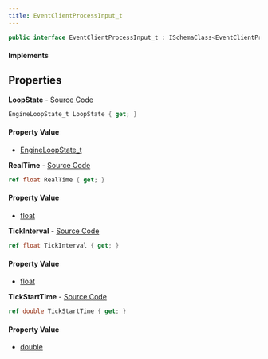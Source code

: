 ```yaml
---
title: EventClientProcessInput_t
---
```


```csharp
public interface EventClientProcessInput_t : ISchemaClass<EventClientProcessInput_t>, ISchemaField, ISchemaClass, INativeHandle
```

#### Implements

## Properties

**LoopState** - [Source Code](https://github.com/swiftly-solution/swiftlys2/blob/master/managed/src/SwiftlyS2.Generated/Schemas/Interfaces/EventClientProcessInput_t.cs#L16)

```csharp
EngineLoopState_t LoopState { get; }
```

#### Property Value

- [EngineLoopState_t](/docs/api/shared/schemadefinitions/engineloopstate_t)

**RealTime** - [Source Code](https://github.com/swiftly-solution/swiftlys2/blob/master/managed/src/SwiftlyS2.Generated/Schemas/Interfaces/EventClientProcessInput_t.cs#L18)

```csharp
ref float RealTime { get; }
```

#### Property Value

- [float](https://learn.microsoft.com/dotnet/api/system.single)

**TickInterval** - [Source Code](https://github.com/swiftly-solution/swiftlys2/blob/master/managed/src/SwiftlyS2.Generated/Schemas/Interfaces/EventClientProcessInput_t.cs#L20)

```csharp
ref float TickInterval { get; }
```

#### Property Value

- [float](https://learn.microsoft.com/dotnet/api/system.single)

**TickStartTime** - [Source Code](https://github.com/swiftly-solution/swiftlys2/blob/master/managed/src/SwiftlyS2.Generated/Schemas/Interfaces/EventClientProcessInput_t.cs#L22)

```csharp
ref double TickStartTime { get; }
```

#### Property Value

- [double](https://learn.microsoft.com/dotnet/api/system.double)


